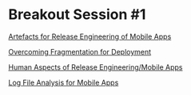 # Breakout Session #1

[Artefacts for Release Engineering of Mobile Apps](../../blob/master/1stbreakout/artefacts/README.md)

[Overcoming Fragmentation for Deployment](../../blob/master/1stbreakout/fragmentation-deployment/README.md)

[Human Aspects of Release Engineering/Mobile Apps](../../blob/master/1stbreakout/human-aspects/README.md)

[Log File Analysis for Mobile Apps](../../blob/master/1stbreakout/log-analysis/README.md)
